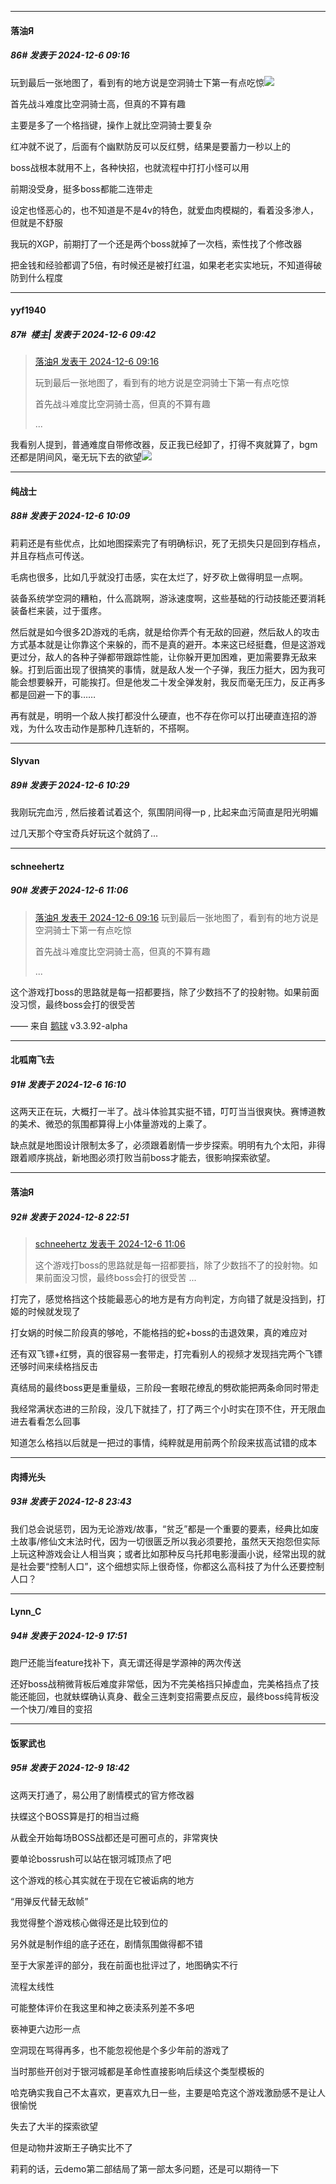 ﻿
*****

####  落油Я  
##### 86#       发表于 2024-12-6 09:16

玩到最后一张地图了，看到有的地方说是空洞骑士下第一有点吃惊<img src="https://static.saraba1st.com/image/smiley/face2017/091.png" referrerpolicy="no-referrer">

首先战斗难度比空洞骑士高，但真的不算有趣

主要是多了一个格挡键，操作上就比空洞骑士要复杂

红冲就不说了，后面有个幽默防反可以反红劈，结果是要蓄力一秒以上的

boss战根本就用不上，各种快招，也就流程中打打小怪可以用

前期没受身，挺多boss都能二连带走

设定也怪恶心的，也不知道是不是4v的特色，就爱血肉模糊的，看着没多渗人，但就是不舒服

我玩的XGP，前期打了一个还是两个boss就掉了一次档，索性找了个修改器

把金钱和经验都调了5倍，有时候还是被打红温，如果老老实实地玩，不知道得破防到什么程度


*****

####  yyf1940  
##### 87#         楼主| 发表于 2024-12-6 09:42

<blockquote><a href="httphttps://bbs.saraba1st.com/2b/forum.php?mod=redirect&amp;goto=findpost&amp;pid=66855720&amp;ptid=2207992" target="_blank">落油Я 发表于 2024-12-6 09:16</a>

玩到最后一张地图了，看到有的地方说是空洞骑士下第一有点吃惊

首先战斗难度比空洞骑士高，但真的不算有趣

 ...</blockquote>
我看别人提到，普通难度自带修改器，反正我已经卸了，打得不爽就算了，bgm还都是阴间风，毫无玩下去的欲望<img src="https://static.saraba1st.com/image/smiley/face2017/067.png" referrerpolicy="no-referrer">


*****

####  纯战士  
##### 88#       发表于 2024-12-6 10:09

莉莉还是有些优点，比如地图探索完了有明确标识，死了无损失只是回到存档点，并且存档点可传送。

毛病也很多，比如几乎就没打击感，实在太烂了，好歹砍上做得明显一点啊。

装备系统学空洞的糟粕，什么高跳啊，游泳速度啊，这些基础的行动技能还要消耗装备栏来装，过于蛋疼。

然后就是如今很多2D游戏的毛病，就是给你弄个有无敌的回避，然后敌人的攻击方式基本就是让你靠这个来躲的，而不是真的避开。本来这已经挺蠢，但是这游戏更过分，敌人的各种子弹都带跟踪性能，让你躲开更加困难，更加需要靠无敌来躲。打到后面出现了很搞笑的事情，就是敌人发一个子弹，我压力挺大，因为我可能会想要躲开，可能挨打。但是他发二十发全弹发射，我反而毫无压力，反正再多都是回避一下的事……

再有就是，明明一个敌人挨打都没什么硬直，也不存在你可以打出硬直连招的游戏，为什么攻击动作是那种几连斩的，不搭啊。


*****

####  Slyvan  
##### 89#       发表于 2024-12-6 10:29

我刚玩完血污 , 然后接着试着这个,  氛围阴间得一p , 比起来血污简直是阳光明媚 

过几天那个夺宝奇兵好玩这个就鸽了...


*****

####  schneehertz  
##### 90#       发表于 2024-12-6 11:06

<blockquote><a href="httphttps://bbs.saraba1st.com/2b/forum.php?mod=redirect&amp;goto=findpost&amp;pid=66855720&amp;ptid=2207992" target="_blank">落油Я 发表于 2024-12-6 09:16</a>
玩到最后一张地图了，看到有的地方说是空洞骑士下第一有点吃惊

首先战斗难度比空洞骑士高，但真的不算有趣

 ...</blockquote>
这个游戏打boss的思路就是每一招都要挡，除了少数挡不了的投射物。如果前面没习惯，最终boss会打的很受苦

—— 来自 [鹅球](https://www.pgyer.com/xfPejhuq) v3.3.92-alpha


*****

####  北呱南飞去  
##### 91#       发表于 2024-12-6 16:10

这两天正在玩，大概打一半了。战斗体验其实挺不错，叮叮当当很爽快。赛博道教的美术、微恐的氛围都算得上小体量游戏的上乘了。

缺点就是地图设计限制太多了，必须跟着剧情一步步探索。明明有九个太阳，非得跟着顺序挑战，新地图必须打败当前boss才能去，很影响探索欲望。


*****

####  落油Я  
##### 92#       发表于 2024-12-8 22:51

<blockquote><a href="httphttps://bbs.saraba1st.com/2b/forum.php?mod=redirect&amp;goto=findpost&amp;pid=66856834&amp;ptid=2207992" target="_blank">schneehertz 发表于 2024-12-6 11:06</a>

这个游戏打boss的思路就是每一招都要挡，除了少数挡不了的投射物。如果前面没习惯，最终boss会打的很受苦 ...</blockquote>
打完了，感觉格挡这个技能最恶心的地方是有方向判定，方向错了就是没挡到，打姬的时候就发现了

打女娲的时候二阶段真的够呛，不能格挡的蛇+boss的击退效果，真的难应对

还有双飞镖+红劈，真的很容易一套带走，打完看别人的视频才发现挡完两个飞镖还够时间来续格挡反击

真结局的最终boss更是重量级，三阶段一套眼花缭乱的劈砍能把两条命同时带走

我经常满状态进的三阶段，没几下就挂了，打了两三个小时实在顶不住，开无限血进去看看怎么回事

知道怎么格挡以后就是一把过的事情，纯粹就是用前两个阶段来拔高试错的成本


*****

####  肉搏光头  
##### 93#       发表于 2024-12-8 23:43

我们总会说惩罚，因为无论游戏/故事，“贫乏”都是一个重要的要素，经典比如废土故事/修仙文末法时代，因为一切很匮乏所以我必须要抢，虽然天天抱怨但实际上玩这种游戏会让人相当爽；或者比如那种反乌托邦电影漫画小说，经常出现的就是社会要“控制人口”，这个细想实际上很奇怪，你都这么高科技了为什么还要控制人口？


*****

####  Lynn_C  
##### 94#       发表于 2024-12-9 17:51

跑尸还能当feature找补下，真无谓还得是学源神的两次传送

还好boss战稍微背板后难度非常低，因为不完美格挡只掉虚血，完美格挡点了技能还能回，也就蚨蝶确认真身、截全三连刺变招需要点反应，最终boss纯背板没一个快刀/难目的变招


*****

####  饭冢武也  
##### 95#       发表于 2024-12-9 18:42

这两天打通了，易公用了剧情模式的官方修改器

扶蝶这个BOSS算是打的相当过瘾

从截全开始每场BOSS战都还是可圈可点的，非常爽快

要单论bossrush可以站在银河城顶点了吧

这个游戏的核心其实就在于现在它被诟病的地方

“用弹反代替无敌帧”

我觉得整个游戏核心做得还是比较到位的

另外就是制作组的底子还在，剧情氛围做得都不错

至于大家差评的部分，我在前面也批评过了，地图确实不行

流程太线性

可能整体评价在我这里和神之亵渎系列差不多吧

亵神更六边形一点

空洞现在骂得再多，也不能忽视他是个多少年前的游戏了

当时那些开创对于银河城都是革命性直接影响后续这个类型模板的

哈克确实我自己不太喜欢，更喜欢九日一些，主要是哈克这个游戏激励感不是让人很愉悦

失去了大半的探索欲望

但是动物井波斯王子确实比不了

莉莉的话，云demo第二部结局了第一部太多问题，还是可以期待一下


